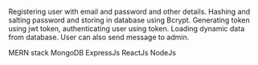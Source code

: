 Registering user with email and password and other details.
Hashing and salting password and storing in database using Bcrypt.
Generating token using jwt token, authenticating user using token.
Loading dynamic data from database. User can also send message to admin.

MERN stack
MongoDB ExpressJs ReactJs NodeJs
